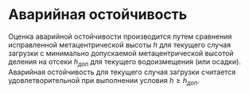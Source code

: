 # Аварийная остойчивость
Оценка аварийной остойчивости производится путем сравнения исправленной метацентрической высоты $h$ для текущего случая загрузки с минимально допускаемой метацентрической высотой деления на отсеки $h_{доп}$ для текущего водоизмещения (или осадки). 
Аварийная остойчивость для текущего случая загрузки считается удовлетворительной при выполнении условия $h \geq h_{доп}$.